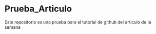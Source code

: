 # Prueba_Articulo
Este repositorio es una prueba para el tutorial de github del articulo de la semana

